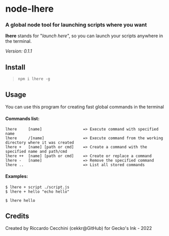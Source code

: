 # node-lhere

### A global node tool for launching scripts where you want

**lhere** stands for "*launch here*", so you can launch your scripts anywhere in the terminal. 

*Version: 0.1.1*

## Install

> `npm i lhere -g`

## Usage

You can use this program for creating fast global commands in the terminal

#### Commands list:

```
lhere     [name]                  => Execute command with specified name
lhere     /[name]                 => Execute command from the working directory where it was created
lhere +   [name] [path or cmd]    => Create a command with the specified name and path/cmd
lhere ++  [name] [path or cmd]    => Create or replace a command
lhere -   [name]                  => Remove the specified command
lhere ..                          => List all stored commands
```

#### Examples:

```
$ lhere + script ./script.js
$ lhere + hello "echo hello"

$ lhere hello
```

## Credits

Created by Riccardo Cecchini (cekkr@GitHub) for Gecko's Ink - 2022